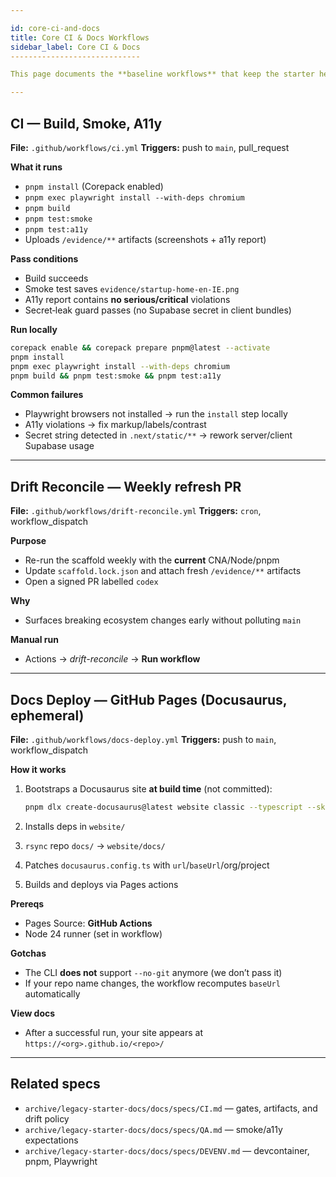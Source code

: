 ```yaml
---

id: core-ci-and-docs
title: Core CI & Docs Workflows
sidebar_label: Core CI & Docs
-----------------------------

This page documents the **baseline workflows** that keep the starter healthy and publish documentation.

---
```


## CI — Build, Smoke, A11y

**File:** `.github/workflows/ci.yml`
**Triggers:** push to `main`, pull_request

**What it runs**

* `pnpm install` (Corepack enabled)
* `pnpm exec playwright install --with-deps chromium`
* `pnpm build`
* `pnpm test:smoke`
* `pnpm test:a11y`
* Uploads `/evidence/**` artifacts (screenshots + a11y report)

**Pass conditions**

* Build succeeds
* Smoke test saves `evidence/startup-home-en-IE.png`
* A11y report contains **no serious/critical** violations
* Secret‑leak guard passes (no Supabase secret in client bundles)

**Run locally**

```bash
corepack enable && corepack prepare pnpm@latest --activate
pnpm install
pnpm exec playwright install --with-deps chromium
pnpm build && pnpm test:smoke && pnpm test:a11y
```

**Common failures**

* Playwright browsers not installed → run the `install` step locally
* A11y violations → fix markup/labels/contrast
* Secret string detected in `.next/static/**` → rework server/client Supabase usage

---

## Drift Reconcile — Weekly refresh PR

**File:** `.github/workflows/drift-reconcile.yml`
**Triggers:** `cron`, workflow_dispatch

**Purpose**

* Re-run the scaffold weekly with the **current** CNA/Node/pnpm
* Update `scaffold.lock.json` and attach fresh `/evidence/**` artifacts
* Open a signed PR labelled `codex`

**Why**

* Surfaces breaking ecosystem changes early without polluting `main`

**Manual run**

* Actions → *drift-reconcile* → **Run workflow**

---

## Docs Deploy — GitHub Pages (Docusaurus, ephemeral)

**File:** `.github/workflows/docs-deploy.yml`
**Triggers:** push to `main`, workflow_dispatch

**How it works**

1. Bootstraps a Docusaurus site **at build time** (not committed):

   ```bash
   pnpm dlx create-docusaurus@latest website classic --typescript --skip-install
   ```
2. Installs deps in `website/`
3. `rsync` repo `docs/` → `website/docs/`
4. Patches `docusaurus.config.ts` with `url`/`baseUrl`/org/project
5. Builds and deploys via Pages actions

**Prereqs**

* Pages Source: **GitHub Actions**
* Node 24 runner (set in workflow)

**Gotchas**

* The CLI **does not** support `--no-git` anymore (we don’t pass it)
* If your repo name changes, the workflow recomputes `baseUrl` automatically

**View docs**

* After a successful run, your site appears at `https://<org>.github.io/<repo>/`

---

## Related specs

* `archive/legacy-starter-docs/docs/specs/CI.md` — gates, artifacts, and drift policy
* `archive/legacy-starter-docs/docs/specs/QA.md` — smoke/a11y expectations
* `archive/legacy-starter-docs/docs/specs/DEVENV.md` — devcontainer, pnpm, Playwright

